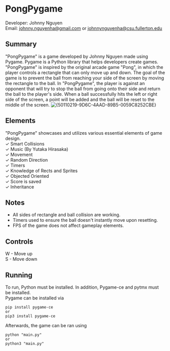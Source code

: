 ﻿# PongPygame
Developer: Johnny Nguyen  
Email: johnny.nguyenha@gmail.com or johnnynguyenha@csu.fullerton.edu  
## Summary
"PongPygame" is a game developed by Johnny Nguyen made using Pygame. Pygame is a Python library that helps developers create games. "PongPygame" is inspired by the original arcade game "Pong", in which the player controls a rectangle that can only move up and down. The goal of the game is to prevent the ball from reaching your side of the screen by moving the rectangle to the ball. In "PongPygame", the player is against an opponent that will try to stop the ball from going onto their side and return the ball to the player's side. When a ball successfully hits the left or right side of the screen, a point will be added and the ball will be reset to the middle of the screen. 
![{50110219-9D6C-4AAD-89B5-0059C8252CBE}](https://github.com/user-attachments/assets/aabeda9b-d552-4b50-a4c5-da1efe2e1aa1)

## Elements
"PongPygame" showcases and utilizes various essential elements of game design.  
✓ Smart Collisions  
✓ Music (By Yutaka Hirasaka)  
✓ Movement  
✓ Random Direction    
✓ Timers  
✓ Knowledge of Rects and Sprites  
✓ Objected Oriented  
✓ Score is saved  
✓ Inheritance  

## Notes
- All sides of rectangle and ball collision are working.
- Timers used to ensure the ball doesn't instantly move upon resetting.
- FPS of the game does not affect gameplay elements.  

## Controls
W - Move up    
S - Move down    

## Running
To run, Python must be installed. In addition, Pygame-ce and pytmx must be installed.   
Pygame can be installed via   
```
pip install pygame-ce  
or   
pip3 install pygame-ce  
```

Afterwards, the game can be ran using 
```
python "main.py"  
or  
python3 "main.py"  
```
